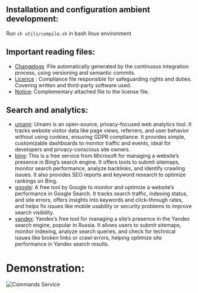 ## Installation and configuration ambient development:  
Run `sh utils/compile.sh` in bash linux environment  

## Important reading files:   
- [Changelogs](src/deceptgold/CHANGELOG)  :File automatically generated by the continuous integration process, using versioning and semantic commits.
- [Licence](src/deceptgold/LICENSE) : Compliance file responsible for safeguarding rights and duties. Covering written and third-party software used.
- [Notice](src/deceptgold/NOTICE): Complementary attached file to the license file.


## Search and analytics:
- [umami](https://umami.is): Umami is an open-source, privacy-focused web analytics tool. It tracks website visitor data like page views, referrers, and user behavior without using cookies, ensuring GDPR compliance. It provides simple, customizable dashboards to monitor traffic and events, ideal for developers and privacy-conscious site owners. 
- [bing](https://www.bing.com/webmasters): This is a free service from Microsoft for managing a website’s presence in Bing’s search engine. It offers tools to submit sitemaps, monitor search performance, analyze backlinks, and identify crawling issues. It also provides SEO reports and keyword research to optimize rankings on Bing.
- [google](https://search.google.com/search-console): A free tool by Google to monitor and optimize a website’s performance in Google Search. It tracks search traffic, indexing status, and site errors, offers insights into keywords and click-through rates, and helps fix issues like mobile usability or security problems to improve search visibility.
- [yandex](https://webmaster.yandex.com): Yandex’s free tool for managing a site’s presence in the Yandex search engine, popular in Russia. It allows users to submit sitemaps, monitor indexing, analyze search queries, and check for technical issues like broken links or crawl errors, helping optimize site performance in Yandex search results.

# Demonstration:
![Commands Service](deceptgold_service.gif)